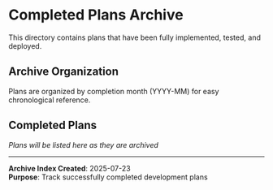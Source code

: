 # Completed Plans Archive

This directory contains plans that have been fully implemented, tested, and deployed.

## Archive Organization

Plans are organized by completion month (YYYY-MM) for easy chronological reference.

## Completed Plans

*Plans will be listed here as they are archived*

---

**Archive Index Created**: 2025-07-23  
**Purpose**: Track successfully completed development plans